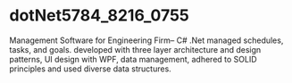 # dotNet5784_8216_0755
Management Software for Engineering Firm– C# .Net
managed schedules, tasks, and goals.
developed with three layer architecture and design patterns,
UI design with WPF, data management,
adhered to SOLID principles and used diverse data structures. 
